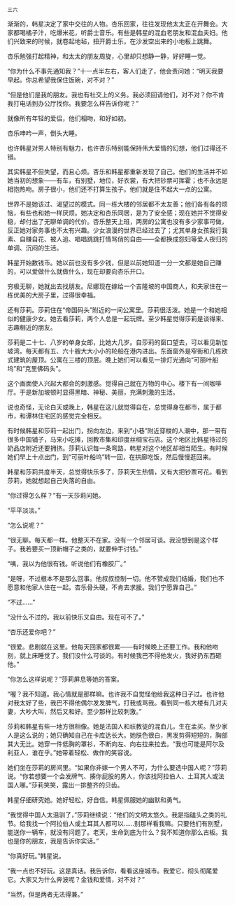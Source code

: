     三六 

   渐渐的，韩星决定了家中交往的人物。杏乐回家，往往发现他太太正在开舞会。大家都喝橘子汁，吃爆米花，听爵士音乐。有些是韩星的混血老朋友和混血夫妇。他们兴致来的时候，就卷起地毡，扭开爵士乐，在沙发空出来的小地板上跳舞。

   杏乐勉强打起精神，和太太的朋友周旋，心里却只想静一静，好好睡一觉。

   “你为什么不事先通知我？”十一点半左右，客人们走了，他会责问她：“明天我要早起。你总希望我保住饭碗，对不对？”

   “但是他们是我的朋友。我也有社交上的义务。我必须回请他们，对不对？你不肯我打电话到办公厅找你。我要怎么样告诉你呢？”

   就像所有年轻的爱侣，他们相吻，和好如初。

   杏乐呻吟一声，倒头大睡。

   也许韩星对男人特别有魅力，也许杏乐特别能保持伟大爱情的幻想，他们过得还不错。

   其实韩星不但失望，而且心烦。杏乐和韩星都重新发现了自己。他们的生活并不如她当初的想象——有车，有别墅，地位，好衣裳，有大把钞票可挥霍；也不永远是相抱热吻。房子很小，他们还不打算生孩子。他们就是住不起大一点的公寓。

   世界不是她该过、渴望过的模式。同一栋大楼的邻居都不太友善；他们各有各的烦恼，有些也和她一样厌烦。她决定和杏乐同居，是为了安全感；现在她并不觉得安稳，却付出了无聊单调的代价。杏乐整天上班，两房的公寓也没有多少家事可做，反正她对家务事也不太有兴趣。少女浪漫的世界已经过去了；尤其单身女孩我行我素、自赚自花、被人追、唱唱跳跳打情骂俏的自由——全都换成怨妇等爱人夜归的单调、沉闷的生活。

   韩星开始数钱币。她以前也没有多少钱，但是以前她知道一分一文都是她自己赚的，可以爱做什么就做什么，现在却要向杏乐开口。

   穷极无聊，她就出去找朋友。尼娜现在嫁给一个吉隆坡的中国商人，和夫家住在一栋优美的大房子里，过得很幸福。

   还有莎莉。莎莉住在“帝国码头”附近的一间公寓里。莎莉很活泼。她是一个和她相似的健康少女。她去看莎莉，两个人总是一起玩牌。至少韩星觉得莎莉是谈得来、志趣相近的朋友。

   莎莉是二十七、八岁的单身女郎，比她大几岁。自莎莉的窗口望去，可以看见新加坡湾。每天都有五、六十艘大大小小的轮船在港内进出。东面窗外是窄街和几栋欧式建筑的屋顶。公寓在三楼的顶层。晚上她们可以看见一排灯光通向“可丽叶船坞”和“克里佛码头”。

   这个画面使人兴起大都会的刺激感。觉得自己就在万物的中心。楼下有一间咖啡厅。于是新加坡顿时显得黑暗、神秘、美丽，充满刺激的生活。

   说也奇怪，无论白天或晚上，韩星在这儿就觉得自在，总觉得身在都市，属于都市，和谭林住宅区的感觉完全相反。

   有时候韩星和莎莉一起出门，拐向左边，来到“小巷”附近穿梭的人潮中，那一带有很多中国铺子，马来小吃摊，回教市集和印度丝绸宝石店。这个地区比韩星待过的奶品店附近还要拥挤。莎莉认识每一条弯路，韩星对这个地区却相当陌生。有时候她们早上十点出门，到“可丽叶船坞”转一回，在拱廊吃饭，然后慢慢逛回来。

   韩星和莎莉共度半天，总觉得快乐多了，莎莉天生热情，又有大把钞票可花。看到莎莉，她就想起自己失落的自由。

   “你过得怎么样？”有一天莎莉问她。

   “平平淡淡。”

   “怎么说呢？”

   “很无聊。每天都一样。他整天不在家。没有一个邻居可谈。我没想到是这个样子。我若要买一顶新帽子之类的，就要伸手讨钱。”

   “咦，我以为他很有钱。听说他们有橡胶厂。”

   “是呀，不过根本不是那么回事。他叔叔控制一切。他不赞成我们结婚，我们也不愿意和他家人住在一起。杏乐骨头硬，不肯去求援。我们宁愿靠自己。”

   “不过……”

   “没什么不过的。我以前快乐又自由。现在可不了。”

   “杏乐还爱你吧？”

   “很爱。悲剧就在这里。他每天回家都很累——有时候晚上还要工作。我和他吻别，就上床睡觉了。我们没什么可谈的。有时候我巴不得他发火，我好扔东西砸他。”

   “你怎么这样说呢？”莎莉屏息等她的答案。

   “喔？我不知道。我心情就是那样嘛。也许我不自觉怪他给我这种日子过。也许他对我太好了些，我巴不得他偶尔发发脾气，打我或骂我。看到同一栋大楼有几对夫妻，大吵大叫，然后又和好。至少那样比较刺激。”

   莎莉和韩星有些一地方很相像。她是法国人和祆教徒的混血儿，生在孟买。至少家人是这么说的；她只确知自己在卡库达长大。她肤色很白，黑发剪得短短的，胸部其大无比。她穿一件低胸的罩衫，不断向左、向右拉来拉去。“我也可能是阿尔及利亚人，谁在乎。”她带着轻松、做作的笑容说。

   她们坐在莎莉的房间里。“如果你非嫁一个男人不可，为什么要选中国人呢？”莎莉说。“你若想要一个会发牌气、揍你屁股的男人，你该找阿拉伯人、土耳其人或法国人哪。”莎莉笑笑，露出一排整齐的贝齿。

   韩星仔细研究她。她好轻松，好自信。韩星佩服她的幽默和勇气。

   “我觉得中国人太温驯了，”莎莉继续说：“他们的文明太悠久。我是指磕头之类的礼节。给我找一个阿拉伯人或土耳其人都可以……别那样看我嘛。只要他们有别墅，能送你一辆车，就没有问题了。老天，生命到底为什么？我不知道你那么古板。我也是你的朋友，我是告诉你实话。”

   “你真好玩。”韩星说。

   “我一点也不好玩。这是真话。我告诉你，看看这座城市。我爱它，彻头彻尾爱它。大家又为什么奔波呢？金钱和爱情，对不对？”

   “当然，但是两者无法得兼。”

